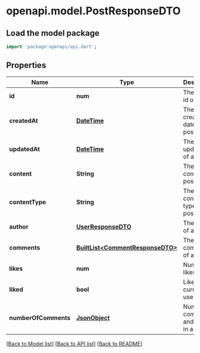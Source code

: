 # openapi.model.PostResponseDTO

## Load the model package
```dart
import 'package:openapi/api.dart';
```

## Properties
Name | Type | Description | Notes
------------ | ------------- | ------------- | -------------
**id** | **num** | The unique id of a post | 
**createdAt** | [**DateTime**](DateTime.md) | The creation date of a post | 
**updatedAt** | [**DateTime**](DateTime.md) | The last update date of a post | 
**content** | **String** | The content of a post | 
**contentType** | **String** | The content type of a post | 
**author** | [**UserResponseDTO**](UserResponseDTO.md) | The author of a post | 
**comments** | [**BuiltList&lt;CommentResponseDTO&gt;**](CommentResponseDTO.md) | The comments of a post | 
**likes** | **num** | Number of likes | 
**liked** | **bool** | Liked by current user | 
**numberOfComments** | [**JsonObject**](.md) | Number of comments and replies in a post | 

[[Back to Model list]](../README.md#documentation-for-models) [[Back to API list]](../README.md#documentation-for-api-endpoints) [[Back to README]](../README.md)


